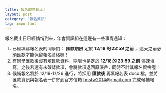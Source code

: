 ```yaml
---
title: 報名即將截止！
layout: post
category: "報名資訊"
tag: important
---
```

報名截止日已經悄悄到來，年會資訊組在這邊有一些事情通知：  

1. 已經填寫報名表的同學們： __匯款期限__ 定於 __12/18 的 23:59 之前__ ，這天之前必須匯款才能保留報名資格喔！
2. 有同學匯款後沒有填匯款資料，期限也是定於 __12/18 的 23:59 之前__ 儘速填寫，之後若還有未確認款項，會將款項退回原賬戶，同時不計其報名資格喔！
3. 候補報名將於 12/19-12/26 進行，將採用 __匯款後__ 再填報名表 docx 檔，並將匯款資訊與報名表一併寄到官方信箱 fmstw2014@gmail.com 完成候補報名。
